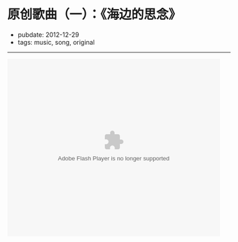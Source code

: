 # 原创歌曲（一）：《海边的思念》

- pubdate: 2012-12-29
- tags: music, song, original


-----------

<embed src="http://www.tudou.com/v/p4ybmJCBogs/&rpid=59704620&resourceId=59704620_05_05_99&bid=05/v.swf" type="application/x-shockwave-flash" allowscriptaccess="always" allowfullscreen="true" wmode="opaque" width="480" height="400"></embed>

